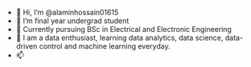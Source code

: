 - 👋 Hi, I’m @alaminhossain01615
- 👀 I’m final year undergrad student
- 🌱 Currently pursuing BSc in Electrical and Electronic Engineering
- 💞️ I am a data enthusiast, learning data analytics, data science, data-driven control and machine learning everyday.
- 📫 
